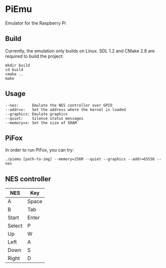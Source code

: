 PiEmu
=====

Emulator for the Raspberry Pi

Build
-----

Currently, the emulation only builds on Linux. 
SDL 1.2 and CMake 2.8 are required to build the project:

    mkdir build
    cd build
    cmake ..
    make

Usage
-----

    --nes:      Emulate the NES controller over GPIO
    --addr=x:   Set the address where the kernel is loaded
    --graphics: Emulate graphics
    --quiet:    Silence status messages
    --memory=x: Set the size of SRAM
    
PiFox
---

In order to run PiFox, you can try:

    ./piemu [path-to-img] --memory=256M --quiet --graphics --addr=65536 --nes

NES controller
--------------

|NES   | Key   |
|------|-------|
|A     | Space |
|B     | Tab   |
|Start | Enter |
|Select| P     |
|Up    | W     |
|Left  | A     |
|Down  | S     |
|Right | D     |

